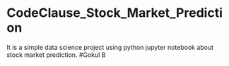 # CodeClause_Stock_Market_Prediction
It is a simple data science project using python jupyter notebook about stock market prediction. #Gokul B 

